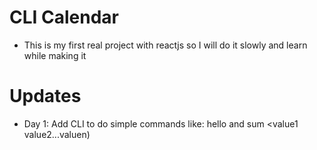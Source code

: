 # CLI Calendar 
+ This is my first real project with reactjs so I will do it slowly and learn while making it

# Updates 
+ Day 1: Add CLI to do simple commands like: hello <name> and sum <value1 value2...valuen)
